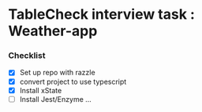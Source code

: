 # TableCheck interview task : Weather-app

### Checklist

- [x] Set up repo with razzle
- [x] convert project to use typescript
- [x] Install xState
- [ ] Install Jest/Enzyme
...